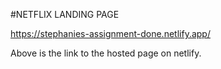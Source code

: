 #NETFLIX LANDING PAGE

https://stephanies-assignment-done.netlify.app/

Above is the link to the hosted page on netlify.